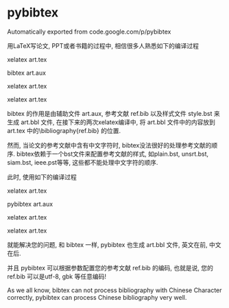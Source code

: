 # pybibtex
Automatically exported from code.google.com/p/pybibtex

用LaTeX写论文, PPT或者书籍的过程中, 相信很多人熟悉如下的编译过程

xelatex art.tex

bibtex art.aux

xelatex art.tex

xelatex art.tex

bibtex 的作用是由辅助文件 art.aux, 参考文献 ref.bib 以及样式文件 style.bst 来生成 art.bbl 文件, 在接下来的两次xelatex编译中, 将 art.bbl 文件中的内容放到 art.tex 中的\bibliography{ref.bib} 的位置.

然而, 当论文的参考文献中含有中文字符时, bibtex没法很好的处理参考文献的顺序. bibtex依赖于一个bst文件来配置参考文献的样式, 如plain.bst, unsrt.bst, siam.bst, ieee.pst等等, 这些都不能处理中文字符的顺序.

此时, 使用如下的编译过程

xelatex art.tex

pybibtex art.aux

xelatex art.tex

xelatex art.tex

就能解决您的问题, 和 bibtex 一样, pybibtex 也生成 art.bbl 文件, 英文在前, 中文在后.

并且 pybibtex 可以根据参数配置您的参考文献 ref.bib 的编码, 也就是说, 您的 ref.bib 可以是utf-8, gbk 等任意编码!

As we all know, bibtex can not process bibliography with Chinese Character correctly, pybibtex can process Chinese bibliography very well.
